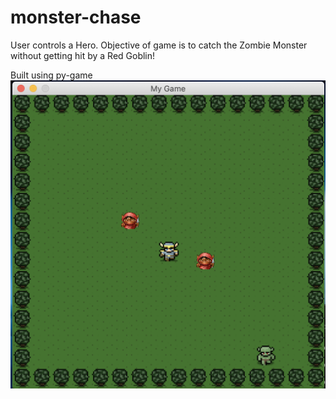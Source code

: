 # monster-chase
User controls a Hero. Objective of game is to catch the Zombie Monster without getting hit by a Red Goblin!

Built using py-game
<img src="/screenshots/monsterChase.png">
